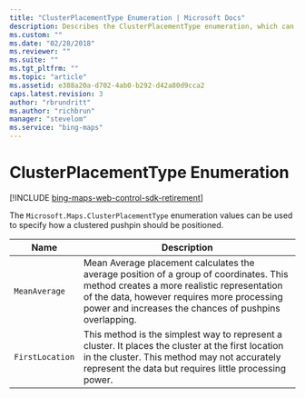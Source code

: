 ```yaml
---
title: "ClusterPlacementType Enumeration | Microsoft Docs"
description: Describes the ClusterPlacementType enumeration, which can specify how a clustered pushpin should be positioned, and provides descriptions for each of its properties.
ms.custom: ""
ms.date: "02/28/2018"
ms.reviewer: ""
ms.suite: ""
ms.tgt_pltfrm: ""
ms.topic: "article"
ms.assetid: e388a20a-d702-4ab0-b292-d42a80d9cca2
caps.latest.revision: 3
author: "rbrundritt"
ms.author: "richbrun"
manager: "stevelom"
ms.service: "bing-maps"
---
```


# ClusterPlacementType Enumeration

[!INCLUDE [bing-maps-web-control-sdk-retirement](../../includes/bing-maps-web-control-sdk-retirement.md)]

The `Microsoft.Maps.ClusterPlacementType` enumeration values can be used to specify how a clustered pushpin should be positioned.

Name                 | Description
-------------------- | ----------------------
`MeanAverage`        | Mean Average placement calculates the average position of a group of coordinates. This method creates a more realistic representation of the data, however requires more processing power and increases the chances of pushpins overlapping.
`FirstLocation`      | This method is the simplest way to represent a cluster. It places the cluster at the first location in the cluster. This method may not accurately represent the data but requires little processing power.

